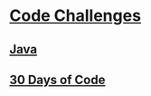 # [Code Challenges](/readme.md)

## [Java](/java/readme.md)

## [30 Days of Code](/30-days-of-code/readme.md)
